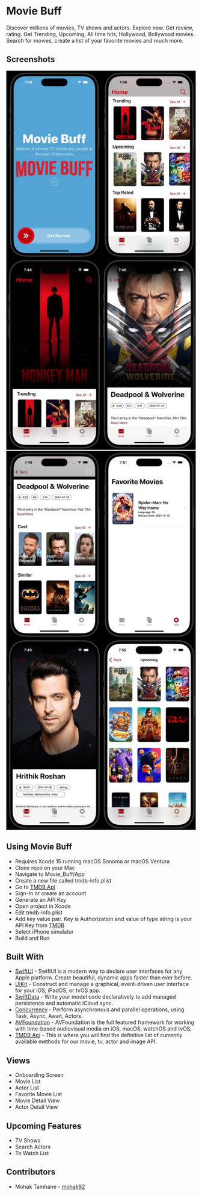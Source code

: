 # Movie Buff
Discover millions of movies, TV shows and actors. Explore now. Get review, rating.
Get Trending, Upcoming, All time hits, Hollywood, Bollywood movies. Search for movies, create a list of your favorite movies and much more.

## Screenshots
![](screenshot/1.jpg)
![](screenshot/2.jpg)


## Using Movie Buff
* Requires Xcode 15 running macOS Sonoma or macOS Ventura
* Clone repo on your Mac
* Navigate to Movie_Buff/App
* Create a new file called tmdb-info.plist
* Go to [TMDB Api](https://developer.themoviedb.org/reference/intro/getting-started)
* Sign-In or create an account
* Generate an API Key
* Open project in Xcode
* Edit tmdb-info.plist
* Add key value pair. Key is Authorization and value of type string is your API Key from [TMDB](https://developer.themoviedb.org/reference/intro/getting-started)
* Select iPhone simulator
* Build and Run

## Built With
* [SwiftUI](https://developer.apple.com/tutorials/swiftui) - SwiftUI is a modern way to declare user interfaces for any Apple platform. Create beautiful, dynamic apps faster than ever before.
* [UIKit](https://developer.apple.com/documentation/uikit) - Construct and manage a graphical, event-driven user interface for your iOS, iPadOS, or tvOS app.
* [SwiftData](https://developer.apple.com/documentation/swiftdata) - Write your model code declaratively to add managed persistence and automatic iCloud sync.
* [Concurrency](https://developer.apple.com/documentation/swift/concurrency) - Perform asynchronous and parallel operations, using Task, Async, Await, Actors.
* [AVFoundation](https://developer.apple.com/av-foundation/) - AVFoundation is the full featured framework for working with time-based audiovisual media on iOS, macOS, watchOS and tvOS.
* [TMDB Api](https://developer.themoviedb.org/reference/intro/getting-started) - This is where you will find the definitive list of currently available methods for our movie, tv, actor and image API.

## Views
* Onboarding Screen
* Movie List
* Actor List
* Favorite Movie List
* Movie Detail View
* Actor Detail View

## Upcoming Features
* TV Shows
* Search Actors
* To Watch List

## Contributors
* Mohak Tamhane - [mohak92](https://github.com/mohak92)